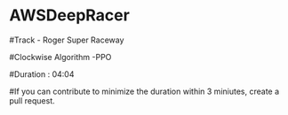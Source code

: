 # AWSDeepRacer
#Track  - Roger Super Raceway  

#Clockwise Algorithm -PPO  

#Duration : 04:04  

#If you can contribute to minimize the duration within 3 miniutes, create a pull request.
